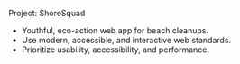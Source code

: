 <!-- Use this file to provide workspace-specific custom instructions to Copilot. For more details, visit https://code.visualstudio.com/docs/copilot/copilot-customization#_use-a-githubcopilotinstructionsmd-file -->

Project: ShoreSquad
- Youthful, eco-action web app for beach cleanups.
- Use modern, accessible, and interactive web standards.
- Prioritize usability, accessibility, and performance.
